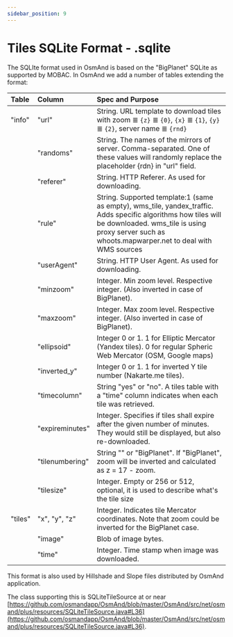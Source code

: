 ```yaml
---
sidebar_position: 9
---
```


# Tiles SQLite Format - .sqlite



The SQLIte format used in OsmAnd is based on the "BigPlanet" SQLite as supported by MOBAC. In OsmAnd we add a number of tables extending the format:

|Table|Column|Spec and Purpose|
|:----|:-----|:---------------|
|"info"|"url"|String. URL template to download tiles with zoom ≣ `{z}` ≣ `{0}`, `{x}` ≣ `{1}`, `{y}` ≣ `{2}`, server name ≣ `{rnd}`|
||"randoms"|String. The names of the mirrors of server. Comma-separated. One of these values will randomly replace the placeholder {rdn} in "url" field.|
||"referer"|String. HTTP Referer. As used for downloading.|
||"rule"|String. Supported template:1 (same as empty), wms_tile, yandex_traffic. Adds specific algorithms how tiles will be downloaded. wms_tile is using proxy server such as whoots.mapwarper.net to deal with WMS sources |
||"userAgent"|String. HTTP User Agent. As used for downloading.|
||"minzoom"|Integer. Min zoom level. Respective integer. (Also inverted in case of BigPlanet).|
||"maxzoom"|Integer. Max zoom level. Respective integer. (Also inverted in case of BigPlanet).|
||"ellipsoid"|Integer 0 or 1. 1 for Elliptic Mercator (Yandex tiles). 0 for regular Spheric Web Mercator (OSM, Google maps)|
||"inverted\_y"|Integer 0 or 1. 1 for inverted Y tile number (Nakarte.me tiles).|
||"timecolumn"|String "yes" or "no". A tiles table with a "time" column indicates when each tile was retrieved.|
||"expireminutes"|Integer. Specifies if tiles shall expire after the given number of minutes. They would still be displayed, but also re-downloaded.|
||"tilenumbering"|String "" or "BigPlanet". If "BigPlanet", zoom will be inverted and calculated as z = 17 - zoom.|
||"tilesize"| Integer. Empty or 256 or 512, optional, it is used to describe what's the tile size|
|"tiles"|"x", "y", "z"|Integer. Indicates tile Mercator coordinates. Note that zoom could be inverted for the BigPlanet case.|
||"image"|Blob of image bytes.|
||"time"|Integer. Time stamp when image was downloaded.|

This format is also used by Hillshade and Slope files distributed by OsmAnd application.

The class supporting this is SQLiteTileSource at or near [https://github.com/osmandapp/OsmAnd/blob/master/OsmAnd/src/net/osmand/plus/resources/SQLiteTileSource.java#L36](https://github.com/osmandapp/OsmAnd/blob/master/OsmAnd/src/net/osmand/plus/resources/SQLiteTileSource.java#L36).
